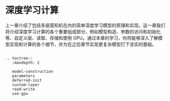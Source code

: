 # 深度学习计算

上一章介绍了包括多层感知机在内的简单深度学习模型的原理和实现。这一章我们将介绍深度学习计算的各个重要组成部分，例如模型构造、参数的访问和初始化等、自定义层、读取、存储和使用 GPU。通过本章的学习，你将能够深入了解模型实现和计算的各个细节，并为在之后章节实现更复杂模型打下坚实的基础。

```eval_rst

.. toctree::
   :maxdepth: 2

   model-construction
   parameters
   deferred-init
   custom-layer
   read-write
   use-gpu

```
